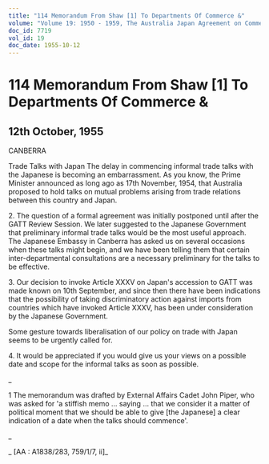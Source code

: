 ```yaml
---
title: "114 Memorandum From Shaw [1] To Departments Of Commerce &"
volume: "Volume 19: 1950 - 1959, The Australia Japan Agreement on Commerce"
doc_id: 7719
vol_id: 19
doc_date: 1955-10-12
---
```


# 114 Memorandum From Shaw [1] To Departments Of Commerce &

## 12th October, 1955

CANBERRA

Trade Talks with Japan The delay in commencing informal trade talks with the Japanese is becoming an embarrassment. As you know, the Prime Minister announced as long ago as 17th November, 1954, that Australia proposed to hold talks on mutual problems arising from trade relations between this country and Japan.

2\. The question of a formal agreement was initially postponed until after the GATT Review Session. We later suggested to the Japanese Government that preliminary informal trade talks would be the most useful approach. The Japanese Embassy in Canberra has asked us on several occasions when these talks might begin, and we have been telling them that certain inter-departmental consultations are a necessary preliminary for the talks to be effective.

3\. Our decision to invoke Article XXXV on Japan's accession to GATT was made known on 10th September, and since then there have been indications that the possibility of taking discriminatory action against imports from countries which have invoked Article XXXV, has been under consideration by the Japanese Government.

Some gesture towards liberalisation of our policy on trade with Japan seems to be urgently called for.

4\. It would be appreciated if you would give us your views on a possible date and scope for the informal talks as soon as possible.

_

1 The memorandum was drafted by External Affairs Cadet John Piper, who was asked for 'a stiffish memo ... saying ... that we consider it a matter of political moment that we should be able to give [the Japanese] a clear indication of a date when the talks should commence'.

_

_ [AA : A1838/283, 759/1/7, ii]_
